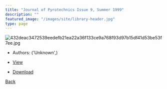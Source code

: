 ```yaml
---
title: "Journal of Pyrotechnics Issue 9, Summer 1999"
description: ""
featured_image: "/images/site/library-header.jpg"
type: page
---
```


![432deac3472539eedefb21ea22a36f133ce9a768f93d97b15df41d53be53f7ee.jpg](https://drive.google.com/uc?export=view&id=142oiDSwotClXt17cQz6On4k6zhlO6knl)
* Authors: ('Unknown',)
* <a href="https://drive.google.com/uc?export=view&id=1nm0fzuF_eZvpM476CAcdfTjojq8AhBj6" target="_blank">View</a>

* [Download](https://drive.google.com/uc?export=download&id=1nm0fzuF_eZvpM476CAcdfTjojq8AhBj6)

[Back](/library/)
